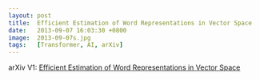 ```yaml
---
layout: post
title:  Efficient Estimation of Word Representations in Vector Space
date:   2013-09-07 16:03:30 +0800
image:  2013-09-07s.jpg
tags:   [Transformer, AI, arXiv]
---
```


arXiv V1: [Efficient Estimation of Word Representations in Vector Space](https://arxiv.org/pdf/1301.3781.pdf)